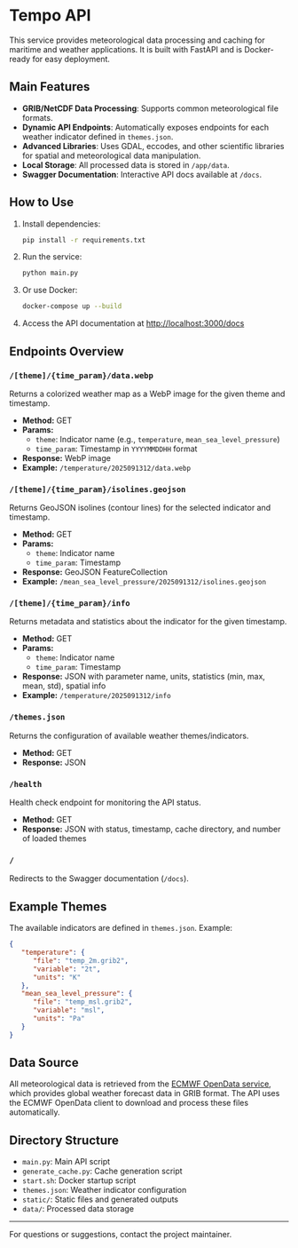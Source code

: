 # Tempo API

This service provides meteorological data processing and caching for maritime and weather applications. It is built with FastAPI and is Docker-ready for easy deployment.

## Main Features
- **GRIB/NetCDF Data Processing**: Supports common meteorological file formats.
- **Dynamic API Endpoints**: Automatically exposes endpoints for each weather indicator defined in `themes.json`.
- **Advanced Libraries**: Uses GDAL, eccodes, and other scientific libraries for spatial and meteorological data manipulation.
- **Local Storage**: All processed data is stored in `/app/data`.
- **Swagger Documentation**: Interactive API docs available at `/docs`.

## How to Use

1. Install dependencies:
    ```bash
    pip install -r requirements.txt
    ```
2. Run the service:
    ```bash
    python main.py
    ```
3. Or use Docker:
    ```bash
    docker-compose up --build
    ```
4. Access the API documentation at [http://localhost:3000/docs](http://localhost:3000/docs)

## Endpoints Overview

### `/[theme]/{time_param}/data.webp`
Returns a colorized weather map as a WebP image for the given theme and timestamp.
- **Method:** GET
- **Params:**
   - `theme`: Indicator name (e.g., `temperature`, `mean_sea_level_pressure`)
   - `time_param`: Timestamp in `YYYYMMDDHH` format
- **Response:** WebP image
- **Example:** `/temperature/2025091312/data.webp`

### `/[theme]/{time_param}/isolines.geojson`
Returns GeoJSON isolines (contour lines) for the selected indicator and timestamp.
- **Method:** GET
- **Params:**
   - `theme`: Indicator name
   - `time_param`: Timestamp
- **Response:** GeoJSON FeatureCollection
- **Example:** `/mean_sea_level_pressure/2025091312/isolines.geojson`

### `/[theme]/{time_param}/info`
Returns metadata and statistics about the indicator for the given timestamp.
- **Method:** GET
- **Params:**
   - `theme`: Indicator name
   - `time_param`: Timestamp
- **Response:** JSON with parameter name, units, statistics (min, max, mean, std), spatial info
- **Example:** `/temperature/2025091312/info`

### `/themes.json`
Returns the configuration of available weather themes/indicators.
- **Method:** GET
- **Response:** JSON

### `/health`
Health check endpoint for monitoring the API status.
- **Method:** GET
- **Response:** JSON with status, timestamp, cache directory, and number of loaded themes

### `/`
Redirects to the Swagger documentation (`/docs`).

## Example Themes
The available indicators are defined in `themes.json`. Example:
```json
{
   "temperature": {
      "file": "temp_2m.grib2",
      "variable": "2t",
      "units": "K"
   },
   "mean_sea_level_pressure": {
      "file": "temp_msl.grib2",
      "variable": "msl",
      "units": "Pa"
   }
}
```


## Data Source
All meteorological data is retrieved from the [ECMWF OpenData service](https://www.ecmwf.int/en/forecasts/datasets/open-data), which provides global weather forecast data in GRIB format. The API uses the ECMWF OpenData client to download and process these files automatically.

## Directory Structure
- `main.py`: Main API script
- `generate_cache.py`: Cache generation script
- `start.sh`: Docker startup script
- `themes.json`: Weather indicator configuration
- `static/`: Static files and generated outputs
- `data/`: Processed data storage

---
For questions or suggestions, contact the project maintainer.
